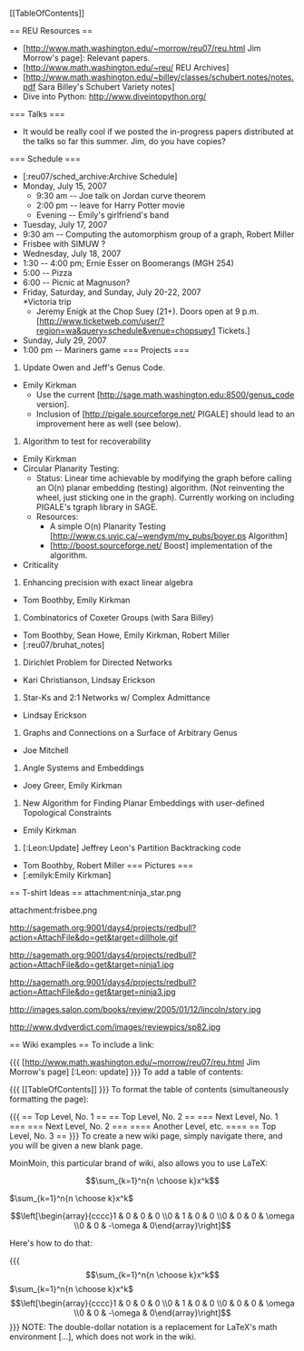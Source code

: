 [[TableOfContents]]

== REU Resources ==
 * [http://www.math.washington.edu/~morrow/reu07/reu.html Jim Morrow's page]: Relevant papers.
 * [http://www.math.washington.edu/~reu/ REU Archives]
 * [http://www.math.washington.edu/~billey/classes/schubert.notes/notes.pdf Sara Billey's Schubert Variety notes]
 * Dive into Python: http://www.diveintopython.org/

=== Talks ===
 * It would be really cool if we posted the in-progress papers distributed at the talks so far this summer.  Jim, do you have copies?

=== Schedule ===
 * [:reu07/sched_archive:Archive Schedule]
 * Monday, July 15, 2007
   * 9:30 am -- Joe talk on Jordan curve theorem
   * 2:00 pm -- leave for Harry Potter movie
   * Evening -- Emily's girlfriend's band
 * Tuesday, July 17, 2007
  * 9:30 am -- Computing the automorphism group of a graph, Robert Miller
  * Frisbee with SIMUW ?
 * Wednesday, July 18, 2007
  * 1:30 -- 4:00 pm; Ernie Esser on Boomerangs (MGH 254)
  * 5:00 -- Pizza
  * 6:00 -- Picnic at Magnuson?
 * Friday, Saturday, and Sunday, July 20-22, 2007  
   *Victoria trip
   * Jeremy Enigk at the Chop Suey (21+). Doors open at 9 p.m. [http://www.ticketweb.com/user/?region=wa&query=schedule&venue=chopsuey1 Tickets.]
 * Sunday, July 29, 2007
  * 1:00 pm -- Mariners game
=== Projects ===
 1. Update Owen and Jeff's Genus Code.
  * Emily Kirkman
    * Use the current [http://sage.math.washington.edu:8500/genus_code version].
    * Inclusion of [http://pigale.sourceforge.net/ PIGALE] should lead to an improvement here as well (see below).
 1. Algorithm to test for recoverability
  * Emily Kirkman
  * Circular Planarity Testing: 
    * Status: Linear time achievable by modifying the graph before calling an O(n) planar embedding (testing) algorithm.  (Not reinventing the wheel, just sticking one in the graph).  Currently working on including PIGALE's tgraph library in SAGE.
    * Resources: 
      * A simple O(n) Planarity Testing [http://www.cs.uvic.ca/~wendym/my_pubs/boyer.ps Algorithm]
      * [http://boost.sourceforge.net/ Boost] implementation of the algorithm.
  * Criticality
 1. Enhancing precision with exact linear algebra
  * Tom Boothby, Emily Kirkman
 1. Combinatorics of Coxeter Groups (with Sara Billey)
  * Tom Boothby, Sean Howe, Emily Kirkman, Robert Miller
  * [:reu07/bruhat_notes]
 1. Dirichlet Problem for Directed Networks
  * Kari Christianson, Lindsay Erickson
 1. Star-Ks and 2:1 Networks w/ Complex Admittance
  * Lindsay Erickson
 1. Graphs and Connections on a Surface of Arbitrary Genus
  * Joe Mitchell
 1. Angle Systems and Embeddings
  * Joey Greer, Emily Kirkman
 1. New Algorithm for Finding Planar Embeddings with user-defined Topological Constraints
  * Emily Kirkman
 1. [:Leon:Update] Jeffrey Leon's Partition Backtracking code
  * Tom Boothby, Robert Miller
=== Pictures ===
 * [:emilyk:Emily Kirkman]

== T-shirt Ideas ==
attachment:ninja_star.png

attachment:frisbee.png

http://sagemath.org:9001/days4/projects/redbull?action=AttachFile&do=get&target=dillhole.gif

http://sagemath.org:9001/days4/projects/redbull?action=AttachFile&do=get&target=ninja1.jpg

http://sagemath.org:9001/days4/projects/redbull?action=AttachFile&do=get&target=ninja3.jpg

http://images.salon.com/books/review/2005/01/12/lincoln/story.jpg

http://www.dvdverdict.com/images/reviewpics/sp82.jpg


== Wiki examples ==
To include a link:

{{{
[http://www.math.washington.edu/~morrow/reu07/reu.html Jim Morrow's page]
[:Leon: update]
}}}
To add a table of contents:

{{{
[[TableOfContents]]
}}}
To format the table of contents (simultaneously formatting the page):

{{{
== Top Level, No. 1 ==
== Top Level, No. 2 ==
=== Next Level, No. 1 ===
=== Next Level, No. 2 ===
==== Another Level, etc. ====
== Top Level, No. 3 ==
}}}
To create a new wiki page, simply navigate there, and you will be given a new blank page.

MoinMoin, this particular brand of wiki, also allows you to use LaTeX:

$$\sum_{k=1}^n{n \choose k}x^k$$

$\sum_{k=1}^n{n \choose k}x^k$

$$\left[\begin{array}{cccc}1 & 0 & 0 & 0 \\0 & 1 & 0 & 0 \\0 & 0 & 0 & \omega \\0 & 0 & -\omega & 0\end{array}\right]$$

Here's how to do that:

{{{
$$\sum_{k=1}^n{n \choose k}x^k$$
$\sum_{k=1}^n{n \choose k}x^k$
$$\left[\begin{array}{cccc}1 & 0 & 0 & 0 \\0 & 1 & 0 & 0 \\0 & 0 & 0 & \omega \\0 & 0 & -\omega & 0\end{array}\right]$$
}}}
NOTE: The double-dollar notation is a replacement for LaTeX's math environment \[...\], which does not work in the wiki.
